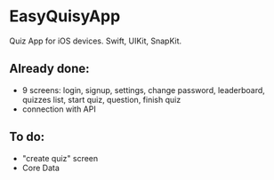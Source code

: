 # EasyQuisyApp
Quiz App for iOS devices. Swift, UIKit, SnapKit.

## Already done:
- 9 screens: login, signup, settings, change password, leaderboard, quizzes list, start quiz, question, finish quiz
- connection with API

## To do:
- "create quiz" screen
- Core Data
